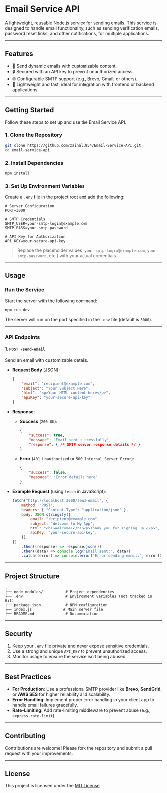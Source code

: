 # **Email Service API**

A lightweight, reusable Node.js service for sending emails. This service is designed to handle email functionality, such as sending verification emails, password reset links, and other notifications, for multiple applications.

---

## **Features**
- 📧 Send dynamic emails with customizable content.
- 🔒 Secured with an API key to prevent unauthorized access.
- 🌐 Configurable SMTP support (e.g., Brevo, Gmail, or others).
- 🚀 Lightweight and fast, ideal for integration with frontend or backend applications.

---

## **Getting Started**

Follow these steps to set up and use the Email Service API.

### **1. Clone the Repository**
```bash
git clone https://github.com/zainali954/Email-Service-API.git
cd email-service-api
```

### **2. Install Dependencies**
```bash
npm install
```

### **3. Set Up Environment Variables**
Create a `.env` file in the project root and add the following:
```
# Server Configuration
PORT=3000

# SMTP Credentials
SMTP_USER=your-smtp-login@example.com
SMTP_PASS=your-smtp-password

# API Key for Authorization
API_KEY=your-secure-api-key
```

> Replace the placeholder values (`your-smtp-login@example.com`, `your-smtp-password`, etc.) with your actual credentials.

---

## **Usage**

### **Run the Service**
Start the server with the following command:
```bash
npm run dev
```
The server will run on the port specified in the `.env` file (default is `3000`).

---

### **API Endpoints**

#### **1. `POST /send-email`**
Send an email with customizable details.

- **Request Body** (JSON):
  ```json
  {
      "email": "recipient@example.com",
      "subject": "Your Subject Here",
      "html": "<p>Your HTML content here</p>",
      "apiKey": "your-secure-api-key"
  }
  ```

- **Response**:
  - **Success** (`200 OK`):
    ```json
    {
        "success": true,
        "message": "Email sent successfully",
        "response": { /* SMTP server response details */ }
    }
    ```
  - **Error** (`401 Unauthorized` or `500 Internal Server Error`):
    ```json
    {
        "success": false,
        "message": "Error details here"
    }
    ```

- **Example Request** (using `fetch` in JavaScript):
  ```javascript
  fetch("http://localhost:3000/send-email", {
      method: "POST",
      headers: { "Content-Type": "application/json" },
      body: JSON.stringify({
          email: "recipient@example.com",
          subject: "Welcome to My App",
          html: "<h1>Welcome!</h1><p>Thank you for signing up.</p>",
          apiKey: "your-secure-api-key",
      }),
  })
      .then((response) => response.json())
      .then((data) => console.log("Email sent:", data))
      .catch((error) => console.error("Error sending email:", error));
  ```

---

## **Project Structure**
```
.
├── node_modules/          # Project dependencies
├── .env                   # Environment variables (not tracked in Git)
├── package.json           # NPM configuration
├── index.js              # Main server file
├── README.md              # Documentation
```

---

## **Security**
1. Keep your `.env` file private and never expose sensitive credentials.
2. Use a strong and unique `API_KEY` to prevent unauthorized access.
3. Monitor usage to ensure the service isn’t being abused.

---

## **Best Practices**
- **For Production**: Use a professional SMTP provider like **Brevo**, **SendGrid**, or **AWS SES** for higher reliability and scalability.
- **Error Handling**: Implement proper error handling in your client app to handle email failures gracefully.
- **Rate-Limiting**: Add rate-limiting middleware to prevent abuse (e.g., `express-rate-limit`).

---

## **Contributing**
Contributions are welcome! Please fork the repository and submit a pull request with your improvements.

---

## **License**
This project is licensed under the [MIT License](https://opensource.org/licenses/MIT).
